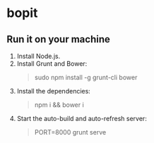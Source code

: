 bopit
========


## Run it on your machine

1. Install Node.js.
2. Install Grunt and Bower:  
    > sudo npm install -g grunt-cli bower
3. Install the dependencies:  
    > npm i && bower i
4. Start the auto-build and auto-refresh server:  
    > PORT=8000 grunt serve
